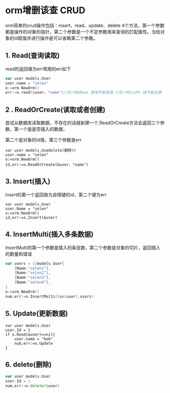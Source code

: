 # orm增删该查 CRUD

orm简单的crud操作包括：insert、read、update、delete 4个方法，第一个参数都是操作的对象的指针，第二个参数是一个不定参数用来查询的匹配属性。当给对象的id赋值并进行操作是可以省略第二个参数。



## 1. Read(查询读取)

read的返回值为err常用的err如下

```go
var user models.User
user.name = "selen"
o:=orm.NewOrm()
err:=o.read(&user，"name")//ErrNoRows 查询不到信息 //ErrMissPk 找不到主键
```



## 2 . ReadOrCreate(读取或者创建)

尝试从数据库读取数据，不存在的话就新建一个,ReadOrCreate方法会返回三个参数，第一个是是否插入的数据，

第二个是对象的Id值，第三个参数是err

```mysql
var user models.Usedelete(删除)r
user.name = "selen"
o:=orm.NewOrm()
id,err:=o.ReadOrCreate(&user，"name")
```



## 3. Insert(插入)

insert的第一个返回值为自增键的id，第二个键为err

```mysql
var user models.User
user.Name = "selen"
o:=orm.NewOrm()
id,err:=o.Insert(&user)
```



## 4. InsertMulti(插入多条数据)

InsertMulti的第一个参数是插入的条目数，第二个参数是对象的切片，返回插入的数量和错误

```go
var users = []models.User{
    {Name:"selen1"},
    {Name:"selen2"},
    {Name:"selen3"},
    {Name:"selen4"},
}
o:=orm.NewOrm()
num,err:=o.InsertMulti(len(user),users)

```

## 5.  Update(更新数据)

```mysql
var user models.User
user.Id = 1
if o.Read(&user)==nil{
	user.name = "bob"
	num,err:=o.Update
}
```



## 6. delete(删除)

```go
var user models.User
user.Id = 1
num,err:=o.delete(&user)
```




